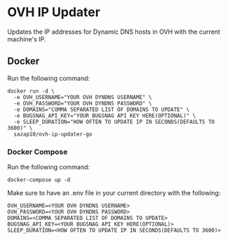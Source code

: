 # OVH IP Updater
Updates the IP addresses for Dynamic DNS hosts in OVH with the current machine's IP.

## Docker
Run the following command:

```
docker run -d \
  -e OVH_USERNAME="YOUR OVH DYNDNS USERNAME" \
  -e OVH_PASSWORD="YOUR OVH DYNDNS PASSWORD" \
  -e DOMAINS="COMMA SEPARATED LIST OF DOMAINS TO UPDATE" \
  -e BUGSNAG_API_KEY="YOUR BUGSNAG API KEY HERE(OPTIONAL)" \
  -e SLEEP_DURATION="HOW OFTEN TO UPDATE IP IN SECONDS(DEFAULTS TO 3600)" \
  sazap10/ovh-ip-updater-go
```

### Docker Compose
Run the following command:

```
docker-compose up -d
```

Make sure to have an .env file in your current directory with the following:

```
OVH_USERNAME=<YOUR OVH DYNDNS USERNAME>
OVH_PASSWORD=<YOUR OVH DYNDNS PASSWORD>
DOMAINS=<COMMA SEPARATED LIST OF DOMAINS TO UPDATE>
BUGSNAG_API_KEY=<YOUR BUGSNAG API KEY HERE(OPTIONAL)>
SLEEP_DURATION=<HOW OFTEN TO UPDATE IP IN SECONDS(DEFAULTS TO 3600)>
```
